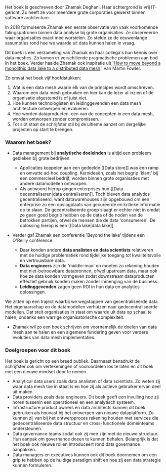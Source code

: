 
Het boek is geschreven door Zhamak Deghani. Haar achtergrond is vrij IT-gericht. Zo heeft ze voor meerdere grote corporaties gewerkt binnen software architecture. 

In 2018 formuleerde Zhamak een eerste observatie van vaak voorkomende falingspatronen binnen data analyse bij grote organisaties. Ze observeerde waar organisaties exact mee worstelen. Zo stelde ze de eeuwenlange assumpties rond hoe we waarde uit data kunnen halen in vraag.

Dit boek is een verzameling van Zhamak en haar collega's hun kennis over data meshes. Zo komen er verschillende pragmatische problemen aan bod in het boek. Verder haalde Zhamak ook inspiratie uit '[How to move beyond a monolithic data lake to a distributed data mesh](https://martinfowler.com/articles/data-monolith-to-mesh.html).' van Martin Fowler.

Zo omvat het boek vijf hoofdstukken:
1. Wat is een data mesh waarin elk van de principes wordt omschreven.
2. Waarom een data mesh gebruiken en hier kan de lezer al inzien of de organisatie afgestemd is of juist niet.
3. Hoe kunnen technologisten en leidinggevenden een data mesh architecture ontwerpen en evalueren.
4. Hoe worden dataproducten, een van de concepten in een data mesh, worden ontworpen zonder compromissen.
5. Tot slot staat de schrijfster stil bij de ultieme aanzet om dergelijke projecten op start te brengen.
### Waarom het boek?
* Data management bij **analytische doeleinden** is altijd een probleem gebleken bij grote bedrijven.
	* Applicaties koppelen aan een gedeelde [[Data store]] was een ramp en omvatte ad-hoc coupling. Kernideeën, zoals het begrip 'klant' bij een commercieel bedrijf, worden binnen grote organisaties met andere datamodellen ontworpen.
	* Als antwoord hierop gingen enterprises hun [[Data decentraliseren|data centraliseren]]. Toch bleven data analytics gecentraliseerd, want datawarehouses zijn opgebouwd om een enterprise zo een opslagplaats van gecureerde en kritieke informatie op te slaan. De gecentraliseerde groep slaagt er echter niet in omdat ze geen goed begrip hebben op de data of de noden van de betrokken partijen, ofwel de mensen die de data 'consumeren'. De oplossing hierop is een [[Data lake|data lake]].

* Verder gaf Zhamak een conferentie 'Beyond the lake' tijdens een O'Reilly conference. 
	* Daar konden andere **data analisten en data scientists** relativeren met de huidige problematiek rond tijdelijke toegang tot kwaliteitsvolle en vertrouwbare data. 
	* **Data engineers** zijn de 'middle-man' en moeten zo rekening houden met niet-betrouwbare databronnen, ofwel upstream data, maar ook hoe ze data konden vormgeven zodat downstream dataproducten effectief gebruik konden maken zonder inmenging van de business.
	* **Leidinggevenden** zagen geen ROI in hun data en analytics oplossingen.

We zitten op een traject waarbij we wegstappen van gecentraliseerde data. Het eigenaarschap en de datamodellen verhuizen naar gedecentraliseerde modellen. Dat stelt organisaties in staat om waarde uit data op schaal te halen, ondanks een warrige organisatorische complexiteit.
* Zhamak wil zo een boek schrijven om voornamelijk de doelen van data mesh aan te halen en een algemene fundering geven voor verdere evoluties van data mesh implementaties.

### Doelgroepen voor dit boek

Het boek is gericht op een breed publiek. Daarnaast benadrukt de schrijfster ook om vertekeningen of vooroordelen los te laten en dit boek met een nieuwe mindset door te nemen.

* Analytical data users zoals data analisten of data scientists. Zo weten zij waar data mesh toe in staat is en hoe zij als actieve gebruiker ervan deel uit maken.
* Data providers zoals data engineers. Dit boek geeft een invulling hoe zij horen tussenin een operationeel en een analytisch systeem.
* Infrastructure product owners en data architects kunnen dit boek gebruiken als houvast bij het ontwerpen van nieuwe dataplatform. Zo kunnen zij van bij het ontwerpproces rekening houden met services die gedecentraliseerde data structuur en cross-functionele domeinteams ondersteunen.
* Data governance teams zodat ook zij mee zijn met de nieuwe structuur. Hun aanpak om governance doeen te kunnen behalen. Belangrijk is dat het boek ook nieuwe rollen introduceert rond data governance aanpakken.
* Data managers en executives kunnen ook dit boek doornemen om een grip te hebben op de huidige paradigm shift en hoe zij een data strategie kunnen formuleren.